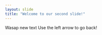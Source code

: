 ```yaml
---
layout: slide
title: "Welcome to our second slide!"
---
```

Wasap new text
Use the left arrow to go back!
